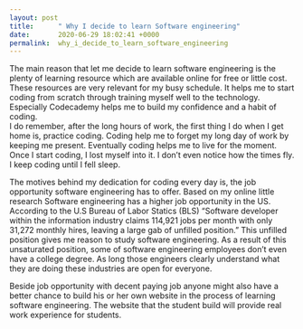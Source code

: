 ```yaml
---
layout: post
title:      " Why I decide to learn Software engineering"
date:       2020-06-29 18:02:41 +0000
permalink:  why_i_decide_to_learn_software_engineering
---
```



 
The main reason that let me decide to learn software engineering is the plenty of learning resource which are available online for free or little cost. These resources are very relevant for my busy schedule. It helps me to start coding from scratch through training myself well to the technology. Especially Codecademy helps me to build my confidence and a habit of coding.  
I do remember, after the long hours of work, the first thing I do when I get home is, practice coding. Coding help me to forget my long day of work by keeping me present. Eventually coding helps me to live for the moment. Once I start coding, I lost myself into it. I don’t even notice how the times fly. I keep coding until I fell sleep.  

The motives behind my dedication for coding every day is, the job opportunity software engineering has to offer. Based on my online little research Software engineering has a higher job opportunity in the US. According to the U.S Bureau of Labor Statics (BLS) “Software developer within the information industry claims 114,921 jobs per month with only 31,272 monthly hires, leaving a large gab of unfilled position.” This unfilled position gives me reason to study software engineering. As a result of this unsaturated position, some of software engineering employees don’t even have a college degree. As long those engineers clearly understand what they are doing these industries are open for everyone. 

Beside job opportunity with decent paying job anyone might also have a better chance to build his or her own website in the process of learning software engineering. The website that the student build will provide real work experience for students.  

